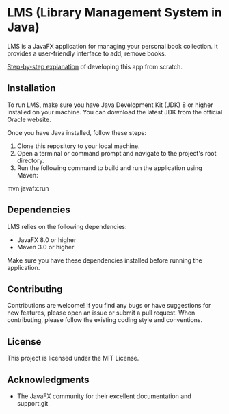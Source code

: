 # LMS (Library Management System in Java)

LMS is a JavaFX application for managing your personal book collection. It provides a user-friendly interface to add, remove books.

[Step-by-step explanation](https://iq.opengenus.org/library-management-system-in-java/) of developing this app from scratch.

## Installation

To run LMS, make sure you have Java Development Kit (JDK) 8 or higher installed on your machine. You can download the latest JDK from the official Oracle website.

Once you have Java installed, follow these steps:

1. Clone this repository to your local machine.
2. Open a terminal or command prompt and navigate to the project's root directory.
3. Run the following command to build and run the application using Maven:


mvn javafx:run

## Dependencies

LMS relies on the following dependencies:

- JavaFX 8.0 or higher
- Maven 3.0 or higher

Make sure you have these dependencies installed before running the application.

## Contributing

Contributions are welcome! If you find any bugs or have suggestions for new features, please open an issue or submit a pull request. When contributing, please follow the existing coding style and conventions.

## License

This project is licensed under the MIT License.

## Acknowledgments

- The JavaFX community for their excellent documentation and support.git 

